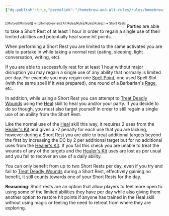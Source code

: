 ```yaml
---
{"dg-publish":true,"permalink":"/homebrew-and-alt-rules/rules/homebrew-alt-rules/short-rests/"}
---
```


<sup><sup>[[Mistveil\|Mistveil]] → [[Homebrew and Alt Rules/Rules/Rules\|Rules]] → Short Rests</sup></sup>
Parties are able to take a Short Rest of at least 1 hour in order to regain a single use of their limited abilities and potentially heal some hit points.

When performing a Short Rest you are limited to the same activates you are able to partake in while taking a normal rest (eating, sleeping, light conversation, writing, etc).

If you are able to successfully rest for at least 1 hour without major disruption you may regain a single use of any ability that normally is limited per day. For example you may regain one [Spell Point](http://spheresofpower.wikidot.com/using-spheres-of-power#toc5), one used Spell Slot (with the same spell if it was prepared), one round of a Barbarian's [Rage](https://www.d20pfsrd.com/classes/unchained-classes/Barbarian-unchained/#TOC-Rage-Ex-), etc.

In addition, while using a Short Rest you can attempt to [Treat Deadly Wounds](https://www.d20pfsrd.com/skills/heal#TOC-Treat-Deadly-Wounds-) using the [Heal](https://www.d20pfsrd.com/skills/heal/) skill to heal you and/or your party. If you decide to do so though, you must also target yourself in order to still regain a single use of an ability from the Short Rest.

Like the normal use of the [Heal](https://www.d20pfsrd.com/skills/heal/) skill this way, it requires 2 uses from the [Healer's Kit](https://aonprd.com/EquipmentMiscDisplay.aspx?ItemName=Healer%27s%20kit) and gives a -2 penalty for each use that you are lacking, however during a Short Rest you are able to treat additional targets beyond the first by increasing the DC by 2 per additional target but for no additional uses from the [Healer's Kit](https://aonprd.com/EquipmentMiscDisplay.aspx?ItemName=Healer%27s%20kit). If you fail this check you are unable to treat the wounds of any of the targets and the [Healer's Kit](https://aonprd.com/EquipmentMiscDisplay.aspx?ItemName=Healer%27s%20kit) uses are lost as per usual and you fail to recover an use of a daily ability.

You can only benefit from up to two Short Rests per day, even if you try and fail to [Treat Deadly Wounds](https://www.d20pfsrd.com/skills/heal#TOC-Treat-Deadly-Wounds-) during a Short Rest, effectively gaining no benefit, it still counts towards one of your Short Rests for the day.

**Reasoning**: Short rests are an option that allow players to feel more open to using some of the limited abilities they have per day while also giving them another option to restore hit points if anyone has trained in the Heal skill without using magic or feeling the need to retreat from where they are exploring.